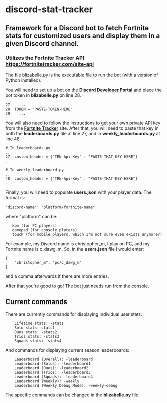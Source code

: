 # discord-stat-tracker
## Framework for a Discord bot to fetch Fortnite stats for customized users and display them in a given Discord channel.
### Utilizes the Fortnite Tracker API https://fortnitetracker.com/site-api

The file blizabelle.py is the executable file to run the bot (with a version of Python installed).

You will need to set up a bot on the **[Discord Developer Portal](https://discord.com/developers/docs/intro)**
and place the bot token in **blizabelle.py** on line 28.
```
27    ...
28  TOKEN = "PASTE-TOKEN-HERE"
29    ...
```

You will also need to follow the instructions to get your own private API key from the **[Fortnite Tracker](https://fortnitetracker.com/site-api)** site. 
After that, you will need to paste that key in both the **leaderboards.py** file at line 27, and in **weekly_leaderboards.py** at line 48. 
```
# In leaderboards.py
...
27  custom_header = {"TRN-Api-Key" : "PASTE-THAT-KEY-HERE"}
...

# In weekly_leaderboard.py
...
48  custom_header = {"TRN-Api-Key" : "PASTE-THAT-KEY-HERE"}
...
```

Finally, you will need to populate **users.json** with your player data. The format is:
```
"discord-name": "platform/fortnite-name"
```
where "platform" can be:
 ```
    kbm (for PC players)
    gamepad (for console platers)
    touch (for mobile players, which I'm not sure even exists anymore?)
 ```

For example, my Discord name is christopher_m, I play on PC, and my Fortnite name is c_dawg_m.
So, in the **users.json** file I would enter: 
```
{
    "christopher_m": "pc/c_dawg_m"
}
```
and a comma afterwards if there are more entries. 

After that you're good to go! The bot just needs run from the console.

## Current commands
There are currently commands for displaying individual user stats:
```
    Lifetime stats: -stats 
    Solo stats: stats1 
    Duos stats: -stats2 
    Trios stats: -stats3 
    Squads stats: -stats4
```
And commands for displaying current season leaderboards:
```
    Leaderboard (Overall): -leaderboard 
    Leaderboard (Solos): -leaderboard1 
    Leaderboard (Duos): -leaderboard2 
    Leaderboard (Trios): -leaderboard3 
    Leaderboard (Squads): -leaderboard4 
    Leaderboard (Weekly): -weekly 
    Leaderboard (Weekly Debug Mode): -weekly-debug
```
The specific commands can be changed in the **blizabelle.py** file.
